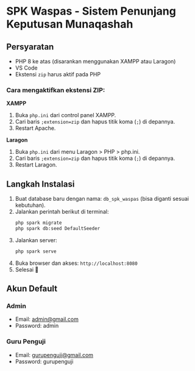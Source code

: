 # SPK Waspas - Sistem Penunjang Keputusan Munaqashah

## Persyaratan

- PHP 8 ke atas (disarankan menggunakan XAMPP atau Laragon)
- VS Code
- Ekstensi `zip` harus aktif pada PHP

### Cara mengaktifkan ekstensi ZIP:

**XAMPP**

1. Buka `php.ini` dari control panel XAMPP.
2. Cari baris `;extension=zip` dan hapus titik koma (`;`) di depannya.
3. Restart Apache.

**Laragon**

1. Buka `php.ini` dari menu Laragon > PHP > php.ini.
2. Cari baris `;extension=zip` dan hapus titik koma (`;`) di depannya.
3. Restart Laragon.

## Langkah Instalasi

1. Buat database baru dengan nama: `db_spk_waspas` (bisa diganti sesuai kebutuhan).
2. Jalankan perintah berikut di terminal:
   ```bash
   php spark migrate
   php spark db:seed DefaultSeeder
   ```
3. Jalankan server:
   ```bash
   php spark serve
   ```
4. Buka browser dan akses: `http://localhost:8080`
5. Selesai 🎉

## Akun Default

### Admin

- Email: admin@gmail.com
- Password: admin

### Guru Penguji

- Email: gurupenguji@gmail.com
- Password: gurupenguji
